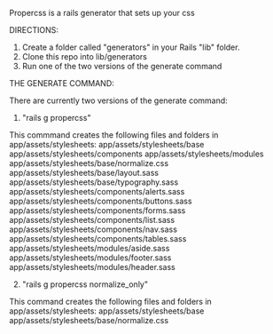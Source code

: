 Propercss is a rails generator that sets up your css

DIRECTIONS:

1. Create a folder called "generators" in your Rails "lib" folder.
2. Clone this repo into lib/generators
3. Run one of the two versions of the generate command

THE GENERATE COMMAND: 

There are currently two versions of the generate command:

1. "rails g propercss"

This commmand creates the following files and folders in app/assets/stylesheets:
  app/assets/stylesheets/base
  app/assets/stylesheets/components
  app/assets/stylesheets/modules
  app/assets/stylesheets/base/normalize.css
  app/assets/stylesheets/base/layout.sass
  app/assets/stylesheets/base/typography.sass
  app/assets/stylesheets/components/alerts.sass
  app/assets/stylesheets/components/buttons.sass
  app/assets/stylesheets/components/forms.sass
  app/assets/stylesheets/components/list.sass
  app/assets/stylesheets/components/nav.sass
  app/assets/stylesheets/components/tables.sass
  app/assets/stylesheets/modules/aside.sass
  app/assets/stylesheets/modules/footer.sass
  app/assets/stylesheets/modules/header.sass

2. "rails g propercss normalize_only"

This command creates the following files and folders in app/assets/stylesheets:
  app/assets/stylesheets/base
  app/assets/stylesheets/base/normalize.css